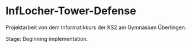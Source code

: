 # InfLocher-Tower-Defense

Projektarbeit von dem Informatikkurs der KS2 am Gymnasium Überlingen.


Stage: Beginning implementation.
